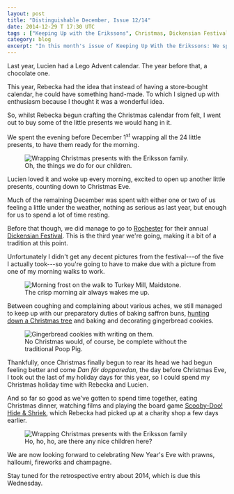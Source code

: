 ```yaml
---
layout: post
title: "Distinguishable December, Issue 12/14"
date: 2014-12-29 T 17:30 UTC
tags : ["Keeping Up with the Erikssons", Christmas, Dickensian Festival, Rochester, Board Gaming]
category: blog
excerpt: "In this month's issue of Keeping Up With the Erikssons: We spend most of the month, either preparing for Christmas or feeling a bit under the weather."
---
```

Last year, Lucien had a Lego Advent calendar. The year before that, a chocolate one.

This year, Rebecka had the idea that instead of having a store-bought calendar, he could have something hand-made. To which I signed up with enthusiasm because I thought it was a wonderful idea.

So, whilst Rebecka begun crafting the Christmas calendar from felt, I went out to buy some of the little presents we would hang in it.

We spent the evening before December 1<sup>st</sup> wrapping all the 24 little presents, to have them ready for the morning.

<figure>
	<img class="js-lazy-load" data-original="/assets/posts/2014/december/distinguishable-december-issue-12-14/wrapping-christmas-presents-with-the-eriksson-family.jpg" alt="Wrapping Christmas presents with the Eriksson family.">
	<figcaption>Oh, the things we do for our children.</figcaption>
</figure>

Lucien loved it and woke up every morning, excited to open up another little presents, counting down to Christmas Eve.

Much of the remaining December was spent with either one or two of us feeling a little under the weather, nothing as serious as last year, but enough for us to spend a lot of time resting.

Before that though, we did manage to go to [Rochester][rochester] for their annual [Dickensian Festival][dickens]. This is the third year we're going, making it a bit of a tradition at this point.

Unfortunately I didn't get any decent pictures from the festival---of the five I actually took---so you're going to have to make due with a picture from one of my morning walks to work.

<figure>
	<img class="js-lazy-load" data-original="/assets/posts/2014/december/distinguishable-december-issue-12-14/morning-frost-on-the-walk-to-turkey-mill.jpg" alt="Morning frost on the walk to Turkey Mill, Maidstone.">
	<figcaption>The crisp morning air always wakes me up.</figcaption>
</figure>

Between coughing and complaining about various aches, we still managed to keep up with our preparatory duties of baking saffron buns, [hunting down a Christmas tree][tree] and baking and decorating gingerbread cookies.

<figure>
	<img class="js-lazy-load" data-original="/assets/posts/2014/december/distinguishable-december-issue-12-14/gingerbeard-cookies-with-the-writing-poop-on-them.jpg" alt="Gingerbread cookies with writing on them.">
	<figcaption>No Christmas would, of course, be complete without the traditional Poop Pig.</figcaption>
</figure>

Thankfully, once Christmas finally begun to rear its head we had begun feeling better and come <i lang="sv">Dan för dopparedan</i>, the day before Christmas Eve, I took out the last of my holiday days for this year, so I could spend my Christmas holiday time with Rebecka and Lucien.

And so far so good as we've gotten to spend time together, eating Christmas dinner, watching films and playing the board game [Scooby-Doo! Hide & Shriek][game], which Rebecka had picked up at a charity shop a few days earlier.

<figure>
	<img class="js-lazy-load" data-original="/assets/posts/2014/december/distinguishable-december-issue-12-14/lucien-eriksson-dressed-as-santa-claus-giving-presents.jpg" alt="Wrapping Christmas presents with the Eriksson family">
	<figcaption>Ho, ho, ho, are there any nice children here?</figcaption>
</figure>

We are now looking forward to celebrating New Year's Eve with prawns, halloumi, fireworks and champagne.

Stay tuned for the retrospective entry about 2014, which is due this Wednesday.

[rochester]: https://www.google.com/maps/place/Rochester,+Medway/@51.3810304,0.4864056,12z/data=!3m1!4b1!4m2!3m1!1s0x47d8c92a6d7a7131:0x1c7ffc1683e563f4
[dickens]: http://www.rochesterdickensfestival.org.uk/
[tree]: /blog/a-21st-century-hunt-for-the-perfect-christmas-tree
[game]: http://boardgamegeek.com/boardgame/13160/scooby-doo-hide-shriek